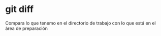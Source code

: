 # git diff
Compara lo que tenemo en el directorio de trabajo con lo que está
en el área de preparación